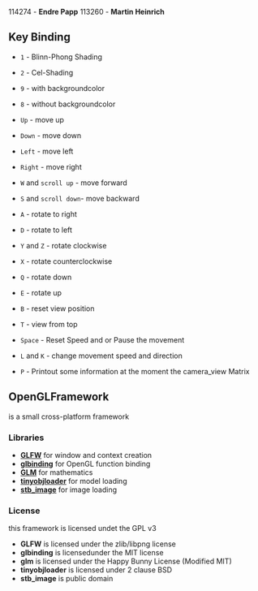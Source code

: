 114274 - **Endre Papp**
113260 - **Martin Heinrich**

## Key Binding
- `1` - Blinn-Phong Shading
- `2` - Cel-Shading

- `9` - with backgroundcolor
- `8` - without backgroundcolor

- `Up` - move up
- `Down` - move down
- `Left` - move left
- `Right` - move right

- `W` and `scroll up` - move forward
- `S` and `scroll down`- move backward
- `A` - rotate to right
- `D` - rotate to left
- `Y` and `Z` - rotate clockwise
- `X` - rotate counterclockwise
- `Q` - rotate down
- `E` - rotate up

- `B` - reset view position
- `T` - view from top

- `Space` - Reset Speed and or Pause the movement
- `L` and `K` - change movement speed and direction

- `P` - Printout some information at the moment the camera_view Matrix


## OpenGLFramework
is a small cross-platform framework

### Libraries
* [**GLFW**](http://www.glfw.org/) for window and context creation
* [**glbinding**](https://github.com/cginternals/glbinding) for OpenGL function binding
* [**GLM**](glm.g-truc.net/) for mathematics
* [**tinyobjloader**](http://syoyo.github.io/tinyobjloader/) for model loading
* [**stb_image**](https://github.com/nothings/stb) for image loading

### License
this framework is licensed undet the GPL v3
* **GLFW** is licensed under the zlib/libpng license
* **glbinding** is licensedunder the MIT license
* **glm** is licensed under the Happy Bunny License (Modified MIT)
* **tinyobjloader** is licensed under 2 clause BSD
* **stb_image** is public domain
